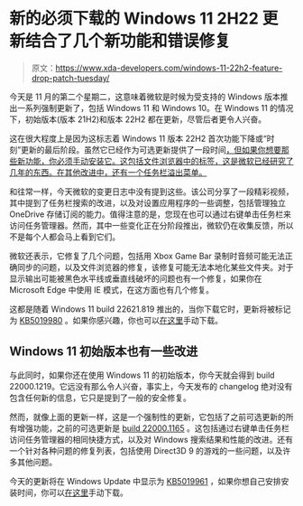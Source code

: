 # 新的必须下载的 Windows 11 2H22 更新结合了几个新功能和错误修复

> 原文：<https://www.xda-developers.com/windows-11-22h2-feature-drop-patch-tuesday/>

今天是 11 月的第二个星期二，这意味着微软是时候为受支持的 Windows 版本推出一系列强制更新了，包括 Windows 11 和 Windows 10。在 Windows 11 的情况下，初始版本(版本 21H2)和版本 22H2 都在更新，尽管后者更令人兴奋。

这在很大程度上是因为这标志着 Windows 11 版本 22H2 首次功能下降或“时刻”更新的最后阶段。虽然它已经作为可选更新提供了一段时间[，但如果你想要那些新功能，你必须手动安装它。这包括文件浏览器中的标签，这是微软已经研究了几年的东西。在其他改进中，还有一个任务栏溢出菜单。](https://www.xda-developers.com/windows-11-22h2-file-explorer-tabs-available/)

和往常一样，今天微软的变更日志中没有提到这些。该公司分享了一段精彩视频，其中提到了任务栏搜索的改进，以及对设置应用程序的一些调整，包括管理独立 OneDrive 存储订阅的能力。值得注意的是，您现在也可以通过右键单击任务栏来访问任务管理器。然而，其中一些变化正在分阶段推出，微软仍在收集反馈，所以不是每个人都会马上看到它们。

微软还表示，它修复了几个问题，包括用 Xbox Game Bar 录制时音频可能无法正确同步的问题，以及文件浏览器的修复，该修复可能无法本地化某些文件夹。对于显示输出可能被黑色水平线或垂直线破坏的问题也有一个修复，如果你在 Microsoft Edge 中使用 IE 模式，在这方面也有几个修复。

这都是随着 Windows 11 build 22621.819 推出的，当你下载它时，更新将被标记为 [KB5019980](https://support.microsoft.com/en-us/topic/november-8-2022-kb5019980-os-build-22621-819-b503e08b-b850-469a-8de9-74df8aebd5f4) 。如果你感兴趣，你也可以[在这里](https://www.catalog.update.microsoft.com/Search.aspx?q=KB5019980)手动下载。

## Windows 11 初始版本也有一些改进

与此同时，如果你还在使用 Windows 11 的初始版本，你今天就会得到 build 22000.1219。它远没有那么令人兴奋，事实上，今天发布的 changelog 绝对没有包含任何新的信息，它只是提到了一般的安全修复。

然而，就像上面的更新一样，这是一个强制性的更新，它包括了之前可选更新的所有增强功能，之前的可选更新是 [build 22000.1165](https://www.xda-developers.com/windows-11-build-22621755-task-manager-taskbar-menu/) 。这包括通过右键单击任务栏访问任务管理器的相同快捷方式，以及对 Windows 搜索结果和性能的改进。还有一个针对各种问题的修复列表，包括使用 Direct3D 9 的游戏的一些问题，以及许多其他问题。

今天的更新将在 Windows Update 中显示为 [KB5019961](https://support.microsoft.com/en-us/topic/november-8-2022-kb5019961-os-build-22000-1219-92b05506-99a5-449f-b3fa-c9bc96b19b67) ，如果你想自己安排安装时间，你可以[在这里](https://www.catalog.update.microsoft.com/Search.aspx?q=KB5019961)手动下载。